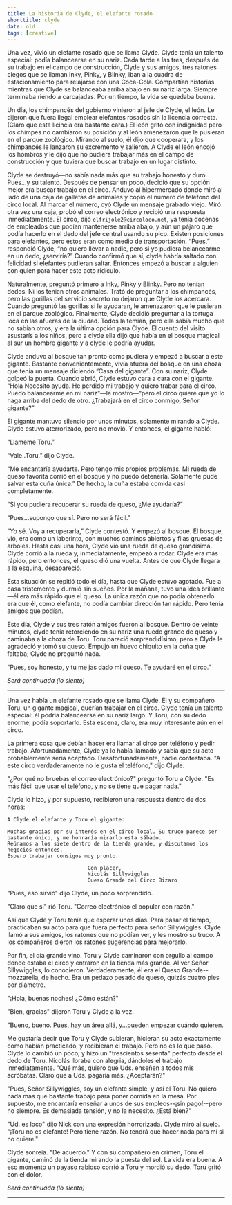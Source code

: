 ```yaml
---
title: La historia de Clyde, el elefante rosado
shorttitle: clyde
date: old
tags: [creative]
---
```


Una vez, vivió un elefante rosado que se llama Clyde. Clyde tenía un talento especial: podía balancearse en su nariz. Cada tarde a las tres, después de su trabajo en el campo de construcción, Clyde y sus amigos, tres ratones ciegos que se llaman Inky, Pinky, y Blinky, iban a la cuadra de estacionamiento para relajarse con una Coca-Cola. Compartían historias mientras que Clyde se balanceaba arriba abajo en su nariz larga. Siempre terminaba riendo a carcajadas. Por un tiempo, la vida se quedaba buena. 

Un día, los chimpancés del gobierno vinieron al jefe de Clyde, el león. Le dijeron que fuera ilegal emplear elefantes rosados sin la licencia correcta. (Claro que esta licincia era bastante cara.) El león gritó con indignidad pero los chimpes no cambiaron su posición y al león amenezaron que le pusieran en el parque zoológico. Mirando al suelo, él dijo que cooperara, y los chimpancés le lanzaron su excremento y salieron.  A Clyde el león encojó los hombros y le dijo que no pudiera trabajar más en el campo de construcción y que tuviera que buscar trabajo en un lugar distinto. 

Clyde se destruyó—no sabía nada más que su trabajo honesto y duro. Pues...y su talento. Después de pensar un poco, decidió que su opción mejor era buscar trabajo en el circo. Anduvo al hipermercado donde miró al lado de una caja de galletas de animales y copió el número de teléfono del circo local. Al marcar el número, oyó Clyde un mensaje grabado viejo. Miró otra vez una caja, probó el correo electrónico y recibió una respuesta inmediatamente. El circo, dijó `elfrijole2@circoloco.net`, ya tenía docenas de empleados que podían mantenerse arriba abajo, y aún un pájaro que podía hacerlo en el dedo del jefe central usando su pico. Existen posiciones para elefantes, pero estos eran como medio de transportación. “Pues,” respondió Clyde, “no quiero llevar a nadie, pero si yo pudiera belancearme en un dedo, ¿serviría?” Cuando confirmó que sí, clyde habría saltado con felicidad si elefantes pudieran saltar. Entonces empezó a buscar a alguien con quien para hacer este acto ridículo. 

Naturalmente, preguntó primero a Inky, Pinky y Blinky. Pero no tenían dedos. Ni los tenían otros animales. Trató de preguntar a los chimpancés, pero las gorillas del servicio secreto no dejaron que Clyde los acercara. Cuando preguntó las gorillas si le ayudaran, le amenazaron que le pusieran en el parque zoológico. Finalmente, Clyde decidió preguntar a la tortuga loca en las afueras de la ciudad. Todos la temían, pero ella sabía mucho que no sabían otros, y era la última opción para Clyde. El cuento del visito asustarís a los niños, pero a clyde ella dijó que había en el bosque magical al sur un hombre gigante y a clyde le podría ayudar. 

Clyde anduvo al bosque tan pronto como pudiera y empezó a buscar a este gigante. Bastante convenientemente, vivía afuera del bosque en una choza que tenía un mensaje diciendo “Casa del gigante”. Con su nariz, Clyde golpeó la puerta. Cuando abrió, Clyde estuvo cara a cara con el gigante. “Hola Necesito ayuda. He perdido mi trabajo y quiero trabar para el circo. Puedo balancearme en mi nariz”—le mostro—“pero el circo quiere que yo lo haga arriba del dedo de otro. ¿Trabajará en el circo conmigo, Señor gigante?”

El gigante mantuvo silencio por unos minutos, solamente mirando a Clyde. Clyde estuvo aterrorizado, pero no movió. Y entonces, el gigante habló:

“Llameme Toru.”

“Vale..Toru,” dijo Clyde.

“Me encantaría ayudarte. Pero tengo mis propios problemas. Mi rueda de queso favorita  corrió en el bosque y no puedo detenerla. Solamente pude salvar esta cuña única.” De hecho, la cuña estaba comida casi completamente. 

“Si you pudiera recuperar su rueda de queso, ¿Me ayudaría?”

“Pues…supongo que sí. Pero no será fácil.”

“Yo sé. Voy a recuperarla,” Clyde contestó. Y empezó al bosque. El bosque, vió, era como un laberinto, con muchos caminos abiertos y filas gruesas de arbóles. Hasta casi una hora, Clyde vio una rueda de queso grandísima. Clyde corrió a la rueda y, inmediatamente, empezó a rodar. Clyde era más rápido, pero entonces, el queso dió una vuelta. Antes de que Clyde llegara a la esquina, desapareció. 

Esta situación se repitió todo el día, hasta que Clyde estuvo agotado. Fue a casa tristemente y durmió sin sueños. Por la mañana, tuvo una idea brillante—él era más rápido que el queso. La única razón que no podía obtenerlo era que él, como elefante, no podía cambiar dirección tan rápido. Pero tenía amigos que podían. 

Este día, Clyde y sus tres ratón amigos fueron al bosque. Dentro de veinte minutos, clyde tenía retorciendo en su nariz una ruedo grande de queso y caminaba a la choza de Toru. Toru pareció sorprendidísimo, pero a Clyde le agradeció y tomó su queso. Empujó un huevo chiquito en la cuña que faltaba; Clyde no preguntó nada. 

“Pues, soy honesto, y tu me jas dado mi queso. Te ayudaré en el circo.”

*Será continuada (lo siento)*

---

Una vez había un elefante rosado que se llama Clyde. El y su compañero Toru, un gigante magical, querían trabajar en el circo. Clyde tenía un talento especial: él podría balancearse en su naríz largo. Y Toru, con su dedo enorme, podía soportarlo. Esta escena, claro, era muy interesante aún en el circo. 

La primera cosa que debían hacer era llamar al circo por teléfono y pedir trabajo. Afortunadamente, Clyde ya lo había llamado y sabía que su acto probablemente sería aceptado. Desafortunadamente, nadie contestaba. "A este circo verdaderamente no le gusta el teléfono," dijo Clyde.

"¿Por qué no bruebas el correo electrónico?" preguntó Toru a Clyde. "Es más fácil que usar el teléfono, y no se tiene que pagar nada."

Clyde lo hizo, y por supuesto, recibieron una respuesta dentro de dos horas:

    A Clyde el elefante y Toru el gigante:

    Muchas gracias por su interés en el circo local. Su truco parece ser 
    bastante único, y me honraría mirarlo esta sábado. 
    Reúnamos a los siete dentro de la tienda grande, y discutamos los negocios entonces.
    Espero trabajar consigos muy pronto.
   
                              Con placer,
                              Nicolás Sillywiggles
                              Queso Grande del Circo Bizaro

"Pues, eso sirvió" dijo Clyde, un poco sorprendido.

"Claro que sí" rió Toru. "Correo electrónico el popular con razón."

Así que Clyde y Toru tenía que esperar unos días. Para pasar el tiempo, practicaban su acto para que fuera perfecto para señor Sillywiggles. Clyde llamó a sus amigos, los ratones que no podían ver, y les mostró su truco. A los compañeros dieron los ratones sugerencias para mejorarlo.

Por fin, el día grande vino. Toru y Clyde caminaron con orgullo al campo donde estaba el circo y entraron en la tienda más grande. Al ver Señor Sillywiggles, lo conocieron. Verdaderamente, él era el Queso Grande--mozzarella, de hecho. Era un pedazo pesado de queso, quizás cuatro pies por diámetro.

"¡Hola, buenas noches! ¿Cómo están?"

"Bien, gracias" dijeron Toru y Clyde a la vez.

"Bueno, bueno. Pues, hay un área allá, y...pueden empezar cuándo quieren.

Me gustaría decir que Toru y Clyde subieran, hicieran su acto exactamente como habían practicado, y recibieran el trabajo. Pero no es lo que pasó. Clyde lo cambió un poco, y hizo un "trescientos sesenta" perfecto desde el dedo de Toru. Nicolás lloraba con alegria, dándoles el trabajo inmediatamente. "Qué más, quiero que Uds. enseñen a todos mis acróbatas. Claro que a Uds. pagaría más. ¿Aceptarán?"

"Pues, Señor Sillywiggles, soy un elefante simple, y así el Toru. No quiero nada más que bastante trabajo para poner comida en la mesa. Por supuesto, me encantaría enseñar a unos de sus empleos--¡sin pago!--pero no siempre. Es demasiada tensión, y no la necesito. ¿Está bien?"

"Ud. es loco" dijo Nick con una expresión horrorizada. Clyde miró al suelo. "¡Toru no es elefante! Pero tiene razón. No tendrá que hacer nada para mí si no quiere."

Clyde sonreía. "De acuerdo." Y con su compañero en crimen, Toru el gigante, caminó de la tienda mirando la puesta del sol. La vida era buena. A eso momento un payaso rabioso corrió a Toru y mordió su dedo. Toru gritó con el dolor.

*Será continuada (lo siento)*

---

